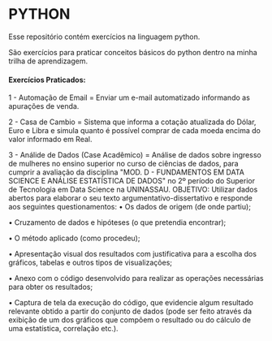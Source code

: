 # PYTHON


Esse repositório contém exercícios na linguagem python.

São exercícios para praticar conceitos básicos do python dentro na minha trilha de aprendizagem.

#### Exercícios Praticados:

1 - Automação de Email = Enviar um e-mail automatizado informando as apurações de venda.

2 - Casa de Cambio = Sistema que informa a cotação atualizada do Dólar, Euro e Libra e simula quanto é possível comprar de cada moeda encima do valor informado em Real.

3 - Análide de Dados (Case Acadêmico)  = Análise de dados sobre ingresso de mulheres no ensino superior no curso de ciências de dados, para cumprir a avaliação da disciplina "MOD. D - FUNDAMENTOS EM DATA SCIENCE E ANÁLISE ESTATÍSTICA DE DADOS" no 2º período do Superior de Tecnologia em Data Science na UNINASSAU.
OBJETIVO: Utilizar dados abertos para elaborar o seu texto argumentativo-dissertativo e responde aos seguintes questionamentos:
• Os dados de origem (de onde partiu); 

• Cruzamento de dados e hipóteses (o que pretendia encontrar); 

• O método aplicado (como procedeu); 

• Apresentação visual dos resultados com justificativa para a escolha dos gráficos, tabelas e outros tipos de visualizações; 

• Anexo com o código desenvolvido para realizar as operações necessárias para obter os resultados; 

• Captura de tela da execução do código, que evidencie algum resultado relevante obtido a partir do conjunto de dados (pode ser feito através da exibição de um dos gráficos que compõem o resultado ou do cálculo de uma estatística, correlação etc.). 
